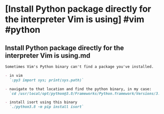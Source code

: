 # [Install Python package directly for the interpreter Vim is using] #vim #python

## Install Python package directly for the interpreter Vim is using.md

```markdown
Sometimes Vim's Python binary can't find a package you've installed.

- in vim  
  `:py3 import sys; print(sys.path)`

- navigate to that location and find the python binary, in my case:  
  `cd /usr/local/opt/python@3.8/Frameworks/Python.framework/Versions/3.8/bin`

- install isort using this binary  
  `./python3.8 -m pip install isort`
```

